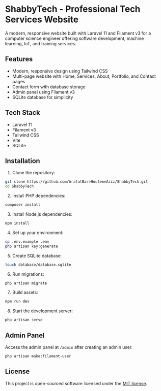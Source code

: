 # ShabbyTech - Professional Tech Services Website

A modern, responsive website built with Laravel 11 and Filament v3 for a computer science engineer offering software development, machine learning, IoT, and training services.

## Features

- Modern, responsive design using Tailwind CSS
- Multi-page website with Home, Services, About, Portfolio, and Contact pages
- Contact form with database storage
- Admin panel using Filament v3
- SQLite database for simplicity

## Tech Stack

- Laravel 11
- Filament v3
- Tailwind CSS
- Vite
- SQLite

## Installation

1. Clone the repository:
```bash
git clone https://github.com/ArafatBareHouteneAziz/ShabbyTech.git
cd ShabbyTech
```

2. Install PHP dependencies:
```bash
composer install
```

3. Install Node.js dependencies:
```bash
npm install
```

4. Set up your environment:
```bash
cp .env.example .env
php artisan key:generate
```

5. Create SQLite database:
```bash
touch database/database.sqlite
```

6. Run migrations:
```bash
php artisan migrate
```

7. Build assets:
```bash
npm run dev
```

8. Start the development server:
```bash
php artisan serve
```

## Admin Panel

Access the admin panel at `/admin` after creating an admin user:

```bash
php artisan make:filament-user
```

## License

This project is open-sourced software licensed under the [MIT license](https://opensource.org/licenses/MIT).

